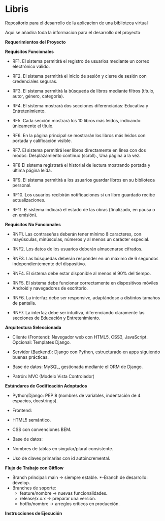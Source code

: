 # Libris
Repositorio para el desarrollo de la aplicacion de una biblioteca virtual

Aqui se añadira toda la informacion para el desarrollo del proyecto

**Requerimientos del Proyecto**

**Requisitos Funcionales**

* RF1. El sistema permitirá el registro de usuarios mediante un correo electrónico válido.
  
* RF2. El sistema permitirá el inicio de sesión y cierre de sesión con credenciales seguras.
  
* RF3. El sistema permitirá la búsqueda de libros mediante filtros (título, autor, género, categoría).

* RF4. El sistema mostrará dos secciones diferenciadas: Educativa y Entretenimiento.

* RF5. Cada sección mostrará los 10 libros más leídos, indicando únicamente el título.
  
* RF6. En la página principal se mostrarán los libros más leídos con portada y calificación visible.

* RF7. El sistema permitirá leer libros directamente en línea con dos modos: Desplazamiento continuo (scroll)., Una página a la vez.

* RF8 El sistema registrará el historial de lectura mostrando portada y última página leída.

* RF9. El sistema permitirá a los usuarios guardar libros en su biblioteca personal.

* RF10. Los usuarios recibirán notificaciones si un libro guardado recibe actualizaciones.

* RF11. El sistema indicará el estado de las obras (finalizado, en pausa o en emisión).

**Requisitos No Funcionales**

* RNF1. Las contraseñas deberán tener mínimo 8 caracteres, con mayúsculas, minúsculas, números y al menos un carácter especial.

* RNF2. Los datos de los usuarios deberán almacenarse cifrados.

* RNF3. Las búsquedas deberán responder en un máximo de 6 segundos independientemente del dispositivo.

* RNF4. El sistema debe estar disponible al menos el 90% del tiempo.

* RNF5. El sistema debe funcionar correctamente en dispositivos móviles Android y navegadores de escritorio.

* RNF6. La interfaz debe ser responsive, adaptándose a distintos tamaños de pantalla.

* RNF7. La interfaz debe ser intuitiva, diferenciando claramente las secciones de Educación y Entretenimiento.


**Arquitectura Seleccionada**

* Cliente (Frontend): Navegador web con HTML5, CSS3, JavaScript. Opcional: Templates Django.

* Servidor (Backend): Django con Python, estructurado en apps siguiendo buenas prácticas.

* Base de datos: MySQL, gestionada mediante el ORM de Django.

* Patrón: MVC (Modelo Vista Controlador)


**Estándares de Codificación Adoptados**

* Python/Django: PEP 8 (nombres de variables, indentación de 4 espacios, docstrings).

* Frontend:
* HTML5 semántico.
* CSS con convenciones BEM.

* Base de datos:
* Nombres de tablas en singular/plural consistente.
* Uso de claves primarias con id autoincremental.


**Flujo de Trabajo con Gitflow** 

* Branch principal: main → siempre estable.
*-Branch de desarrollo: develop.
* Branches de soporte:
  * feature/nombre → nuevas funcionalidades.
  * release/x.x.x → preparar una versión.
  * hotfix/nombre → arreglos críticos en producción.


**Instrucciones de Ejecución**
